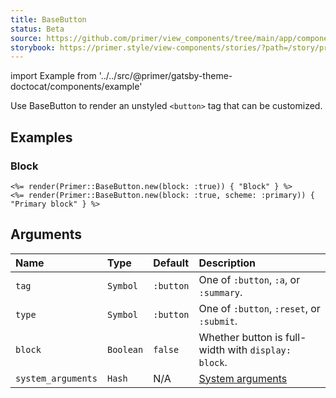 ```yaml
---
title: BaseButton
status: Beta
source: https://github.com/primer/view_components/tree/main/app/components/primer/base_button.rb
storybook: https://primer.style/view-components/stories/?path=/story/primer-base-button-component
---
```


import Example from '../../src/@primer/gatsby-theme-doctocat/components/example'

<!-- Warning: AUTO-GENERATED file, do not edit. Add code comments to your Ruby instead <3 -->

Use BaseButton to render an unstyled `<button>` tag that can be customized.

## Examples

### Block

<Example src="<button type='button' class='btn-block '>Block</button><button scheme='primary' type='button' class='btn-block '>Primary block</button>" />

```erb
<%= render(Primer::BaseButton.new(block: :true)) { "Block" } %>
<%= render(Primer::BaseButton.new(block: :true, scheme: :primary)) { "Primary block" } %>
```

## Arguments

| Name | Type | Default | Description |
| :- | :- | :- | :- |
| `tag` | `Symbol` | `:button` | One of `:button`, `:a`, or `:summary`. |
| `type` | `Symbol` | `:button` | One of `:button`, `:reset`, or `:submit`. |
| `block` | `Boolean` | `false` | Whether button is full-width with `display: block`. |
| `system_arguments` | `Hash` | N/A | [System arguments](/system-arguments) |

